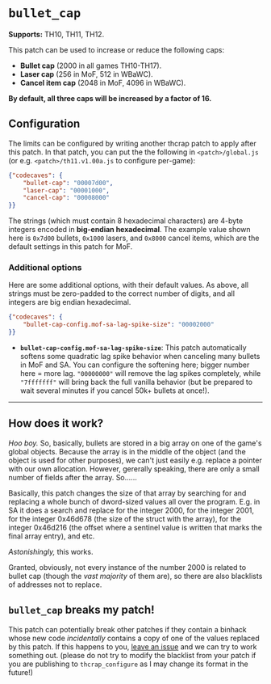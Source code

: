 # `bullet_cap`

**Supports:** TH10, TH11, TH12.

This patch can be used to increase or reduce the following caps:

* **Bullet cap** (2000 in all games TH10-TH17).
* **Laser cap** (256 in MoF, 512 in WBaWC).
* **Cancel item cap** (2048 in MoF, 4096 in WBaWC).

**By default, all three caps will be increased by a factor of 16.**

## Configuration

The limits can be configured by writing another thcrap patch to apply after this patch.  In that patch, you can put the the following in `<patch>/global.js` (or e.g. `<patch>/th11.v1.00a.js` to configure per-game):

```json
{"codecaves": {
    "bullet-cap": "00007d00",
    "laser-cap": "00001000",
    "cancel-cap": "00008000"
}}
```

The strings (which must contain 8 hexadecimal characters) are 4-byte integers encoded in **big-endian hexadecimal**.  The example value shown here is `0x7d00` bullets, `0x1000` lasers, and `0x8000` cancel items, which are the default settings in this patch for MoF.

### Additional options

Here are some additional options, with their default values.  As above, all strings must be zero-padded to the correct number of digits, and all integers are big endian hexadecimal.

```json
{"codecaves": {
    "bullet-cap-config.mof-sa-lag-spike-size": "00002000"
}}
```

* **`bullet-cap-config.mof-sa-lag-spike-size`**:  This patch automatically softens some quadratic lag spike behavior when canceling many bullets in MoF and SA.  You can configure the softening here; bigger number here = more lag. `"00000000"` will remove the lag spikes completely, while `"7fffffff"` will bring back the full vanilla behavior (but be prepared to wait several minutes if you cancel 50k+ bullets at once!).

---

## How does it work?

*Hoo boy.*  So, basically, bullets are stored in a big array on one of the game's global objects.  Because the array is in the middle of the object (and the object is used for other purposes), we can't just easily e.g. replace a pointer with our own allocation.  However, gererally speaking, there are only a small number of fields after the array. So......

Basically, this patch changes the size of that array by searching for and replacing a whole bunch of dword-sized values all over the program.  E.g. in SA it does a search and replace for the integer 2000, for the integer 2001, for the integer 0x46d678 (the size of the struct with the array), for the integer 0x46d216 (the offset where a sentinel value is written that marks the final array entry), and etc.

*Astonishingly,* this works.

Granted, obviously, not every instance of the number 2000 is related to bullet cap (though the *vast majority* of them are), so there are also blacklists of addresses not to replace.

## `bullet_cap` breaks my patch!

This patch can potentially break other patches if they contain a binhack whose new code *incidentally* contains a copy of one of the values replaced by this patch.  If this happens to you, [leave an issue](https://github.com/ExpHP/thcrap-patches/issues/new) and we can try to work something out.  (please do not try to modify the blacklist from your patch if you are publishing to `thcrap_configure` as I may change its format in the future!)
